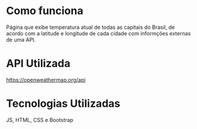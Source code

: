 # Como funciona
Página que exibe temperatura atual de todas as capitais do Brasil, de acordo com a latitude e longitude de cada cidade com informções externas de uma API.

# API Utilizada
https://openweathermap.org/api

# Tecnologias Utilizadas 
JS, HTML, CSS e Bootstrap
